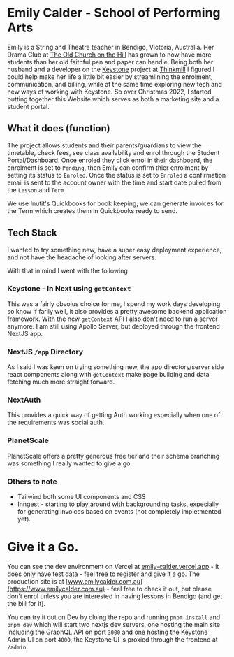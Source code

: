 # Emily Calder - School of Performing Arts

Emily is a String and Theatre teacher in Bendigo, Victoria, Australia. Her Drama Club at [The Old Church on the Hill](https://www.theoldchurch.org.au) has grown to now have more students than her old faithful pen and paper can handle. Being both her husband and a developer on the [Keystone](https://www.keystonejs.com) project at [Thinkmill](https://www.thinkmill.com.au) I figured I could help make her life a little bit easier by streamlining the enrolment, communication, and billing, while at the same time exploring new tech and new ways of working with Keystone. So over Christmas 2022, I started putting together this Website which serves as both a marketing site and a student portal.

## What it does (function)

The project allows students and their parents/guardians to view the timetable, check fees, see class availability and enrol through the Student Portal/Dashboard. Once enroled they click enrol in their dashboard, the enrolment is set to `Pending`, then Emily can confirm thier enrolment by setting its status to `Enroled`. Once the status is set to `Enroled` a confirmation email is sent to the account owner with the time and start date pulled from the `Lesson` and `Term`.

We use Inutit's Quickbooks for book keeping, we can generate invoices for the Term which creates them in Quickbooks ready to send.

## Tech Stack

I wanted to try something new, have a super easy deployment experience, and not have the headache of looking after servers.

With that in mind I went with the following

### Keystone - In Next using `getContext`

This was a fairly obvoius choice for me, I spend my work days developing so know if farily well, it also provides a pretty awesome backend application framework. With the new `getContext` API I also don't need to run a server anymore. I am still using Apollo Server, but deployed through the frontend NextJS app.

### NextJS `/app` Directory

As I said I was keen on trying something new, the app directory/server side react components along with `getContext` make page building and data fetching much more straight forward.

### NextAuth

This provides a quick way of getting Auth working especially when one of the requirements was social auth.

### PlanetScale

PlanetScale offers a pretty generous free tier and their schema branching was something I really wanted to give a go.

### Others to note

- Tailwind both some UI components and CSS
- Inngest - starting to play around with backgrounding tasks, expecially for generating invoices based on events (not completely impletmented yet).

# Give it a Go.

You can see the dev environment on Vercel at [emily-calder.vercel.app](https://emily-calder.vercel.app) - it does only have test data - feel free to register and give it a go. The production site is at [www.emilycalder.com.au](https://www.emilycalder.com.au) - feel free to check it out, but please don't enrol unless you are interested in having lessons in Bendigo (and get the bill for it).

You can try it out on Dev by cloing the repo and running `pnpm install` and `pnpm dev` which will start two nextjs dev servers, one hosting the main site including the GraphQL API on port `3000` and one hosting the Keystone Admin UI on port `4000`, the Keystone UI is proxied through the frontend at `/admin`.
